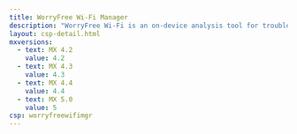 ```yaml
---
title: WorryFree Wi-Fi Manager
description: "WorryFree Wi-Fi is an on-device analysis tool for troubleshooting and/or optomizing Wi-Fi operations on the device."
layout: csp-detail.html
mxversions:
  - text: MX 4.2
    value: 4.2
  - text: MX 4.3
    value: 4.3
  - text: MX 4.4
    value: 4.4
  - text: MX 5.0
    value: 5
csp: worryfreewifimgr
---
```





